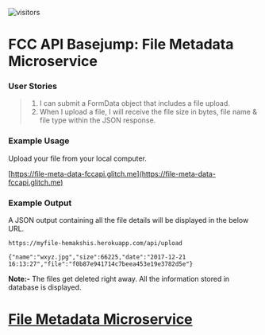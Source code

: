 ![visitors](https://visitor-badge.glitch.me/badge?page_id=sdthaker.visitor-badge)

# FCC API Basejump: File Metadata Microservice
### User Stories
> 1. I can submit a FormData object that includes a file upload.
> 2. When I upload a file, I will receive the file size in bytes, file name & file type within the JSON response.

### Example Usage
Upload your file from your local computer.

[https://file-meta-data-fccapi.glitch.me](https://file-meta-data-fccapi.glitch.me)

### Example Output
A JSON output containing all the file details will be displayed in the below URL.

`https://myfile-hemakshis.herokuapp.com/api/upload`

`{"name":"wxyz.jpg","size":66225,"date":"2017-12-21 16:13:27","file":"f0b87e941714c7beea453e19e3782d5e"}`

**Note:-** The files get deleted right away. All the information stored in database is displayed.


# [File Metadata Microservice](https://www.freecodecamp.org/learn/apis-and-microservices/apis-and-microservices-projects/file-metadata-microservice)
